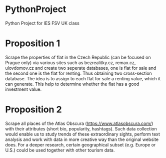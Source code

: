 # PythonProject
Python Project for IES FSV UK class
# Proposition 1
Scrape the properties of flat in the Czech Republic (can be focused on Prague only) via various sites such as bezrealitky.cz, remax.cz, ulovdomov.cz and create two seperate databases, one is flat for sale and the second one is the flat for renting. Thus obtaining two cross-section database.
The idea is to assign to each flat for sale a renting value, which it can generate. This help to determine whether the flat has a good investment value.
# Proposition 2
Scrape all places of the Atlas Obscura (https://www.atlasobscura.com/) with their attributes (short bio, popularity, hashtags). Such data collection would enable us to study trends of these extraordinary sights, perform text analysis and work with data in more creative way than the original website does.
For a deeper research,  certain geographical subset (e.g. Europe or U.S.) could be used together with other tourism data.
